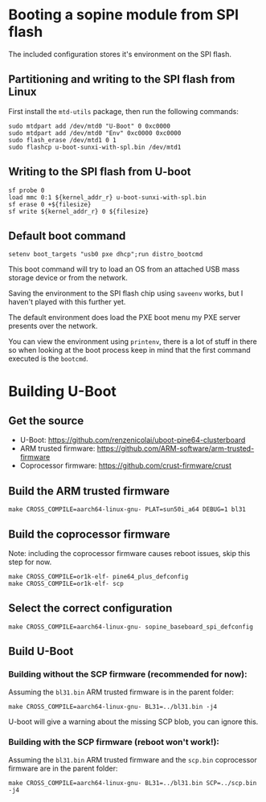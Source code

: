 # Booting a sopine module from SPI flash

The included configuration stores it's environment on the SPI flash.

## Partitioning and writing to the SPI flash from Linux

First install the `mtd-utils` package, then run the following commands:

```
sudo mtdpart add /dev/mtd0 "U-Boot" 0 0xc0000
sudo mtdpart add /dev/mtd0 "Env" 0xc0000 0xc0000
sudo flash_erase /dev/mtd1 0 1
sudo flashcp u-boot-sunxi-with-spl.bin /dev/mtd1
```

## Writing to the SPI flash from U-boot

```
sf probe 0
load mmc 0:1 ${kernel_addr_r} u-boot-sunxi-with-spl.bin
sf erase 0 +${filesize}
sf write ${kernel_addr_r} 0 ${filesize}
```

## Default boot command

`setenv boot_targets "usb0 pxe dhcp";run distro_bootcmd`

This boot command will try to load an OS from an attached USB mass storage device or from the network.

Saving the environment to the SPI flash chip using `saveenv` works, but I haven't played with this further yet.

The default environment does load the PXE boot menu my PXE server presents over the network.

You can view the environment using `printenv`, there is a lot of stuff in there so when looking at the boot process keep in mind that the first command executed is the `bootcmd`.

# Building U-Boot

## Get the source
 
 - U-Boot: https://github.com/renzenicolai/uboot-pine64-clusterboard
 - ARM trusted firmware: https://github.com/ARM-software/arm-trusted-firmware
 - Coprocessor firmware: https://github.com/crust-firmware/crust

## Build the ARM trusted firmware

`make CROSS_COMPILE=aarch64-linux-gnu- PLAT=sun50i_a64 DEBUG=1 bl31`

## Build the coprocessor firmware

Note: including the coprocessor firmware causes reboot issues, skip this step for now.

```
make CROSS_COMPILE=or1k-elf- pine64_plus_defconfig
make CROSS_COMPILE=or1k-elf- scp
```

## Select the correct configuration

`make CROSS_COMPILE=aarch64-linux-gnu- sopine_baseboard_spi_defconfig`

## Build U-Boot

### Building without the SCP firmware (recommended for now):

Assuming the `bl31.bin` ARM trusted firmware is in the parent folder:

`make CROSS_COMPILE=aarch64-linux-gnu- BL31=../bl31.bin -j4`

U-boot will give a warning about the missing SCP blob, you can ignore this.

### Building with the SCP firmware (reboot won't work!):

Assuming the `bl31.bin` ARM trusted firmware and the `scp.bin` coprocessor firmware are in the parent folder:

`make CROSS_COMPILE=aarch64-linux-gnu- BL31=../bl31.bin SCP=../scp.bin -j4`
